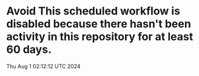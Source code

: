 # Avoid This scheduled workflow is disabled because there hasn't been activity in this repository for at least 60 days.
Thu Aug  1 02:12:12 UTC 2024
